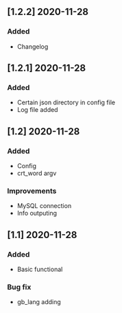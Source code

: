 ## [1.2.2] 2020-11-28
### Added
  - Changelog

## [1.2.1] 2020-11-28
### Added
  - Certain json directory in config file
  - Log file added

## [1.2] 2020-11-28
### Added
  - Config
  - crt_word argv

### Improvements
  - MySQL connection
  - Info outputing

## [1.1] 2020-11-28
### Added
  - Basic functional

### Bug fix
  - gb_lang adding